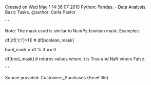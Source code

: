 
Created on Wed May  1 14:36:07 2019
Python: Pandas. - Data Analysis. Basic Tasks.
@author: Carla Pastor

'''

Note: The mask used is similar to NumPy boolean mask. Examples;

df[df['c1']>11] # df[boolean_mask]

bool_mask = df % 3 == 0

df[bool_mask] # returns values where it is True and NaN where False.
		
'''

 Source provided: Customers_Purchases (Excel file)
 
